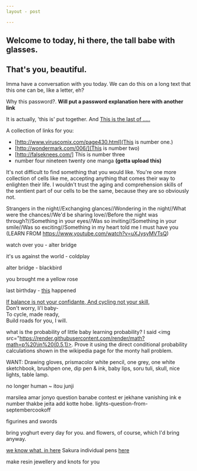 ```yaml
---
layout - post

---
```



## Welcome to today, hi there, the tall babe with glasses.

<!--
You can use the [editor on GitHub](https://github.com/Fawkes4494d3/Fawkes4494d3.github.io/edit/master/index.md) to maintain and preview the content for your website in Markdown files. 
-->

## That's you, beautiful.

Imma have a conversation with you today. We can do this on a long text that this one can be, like a letter, eh?

Why this password?. **Will put a password explanation here with another link**  

It is actually, 'this is' put together. And [This is the last of .....](https://www.youtube.com/watch?v=Xm7Q8ue9kBM)

A collection of links for you:
- [http://www.viruscomix.com/page430.html](This is number one.)
- [http://wondermark.com/006/](This is number two)
- [http://falseknees.com/] This is number three 
- number four nineteen twenty one manga **(gotta upload this)** 

It's not difficult to find something that you would like. You're one more collection of cells like me, accepting anything that comes their way to enlighten their life. I wouldn't trust the aging and comprehension skills of the sentient part of our cells to be the same, because they are so obviously not.

Strangers in the night//Exchanging glances//Wondering in the night//What were the chances//We'd be sharing love//Before the night was through?//Something in your eyes//Was so inviting//Something in your smile//Was so exciting//Something in my heart told me I must have you (LEARN FROM https://www.youtube.com/watch?v=uXJysyMVTsQ)

watch over you - alter bridge

it's us against the world - coldplay 

alter bridge - blackbird

you brought me a yellow rose

last birthday - [this](href="https://youtu.be/gNTmLLZSjSs) happened


[If balance is not your confidante, And cycling not your skill,](https://people.math.osu.edu/edgar.2/square_wheels.jpg) <br>
Don't worry, li'l baby- <br> 
To cycle, made ready, <br> 
Build roads for you, I will.

what is the probability of little baby learning probability? I said <img src="https://render.githubusercontent.com/render/math?math=p%20\in%20(0.5,1)>. Prove it using the direct conditional probability calculations shown in the wikipedia page for the monty hall problem.

WANT: Drawing gloves, prismacolor white pencil, one grey, one white sketchbook, brushpen one, dip pen & ink, baby lips, soru tuli, skull, nice lights, table lamp.

no longer human ~ itou junji

marsilea amar jonyo question banabe contest er jekhane vanishing ink e number thakbe jeita add kotte hobe. 
lights-question-from-septembercookoff

figurines and swords

bring yoghurt every day for you.  and flowers, of course, which I'd bring anyway.

[we know what, in here](https://www.artlounge.in/paper-255%20/painton-multi-technique-a-grain-glued-mixed-media-paper-a5-250-gsm-pad-20-sheets)
Sakura individual pens [here](aliexpress.com)

make resin jewellery and knots for you

<!--
For more details see [GitHub Flavored Markdown](https://guides.github.com/features/mastering-markdown/). 
-->

